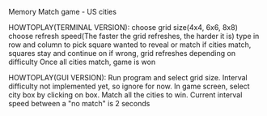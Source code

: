 Memory Match game - US cities 



HOWTOPLAY(TERMINAL VERSION): choose grid size(4x4, 6x6, 8x8) choose refresh speed(The faster the grid refreshes, the harder it is) type in row and column to pick square wanted to reveal or match if cities match, squares stay and continue on if wrong, grid refreshes depending on difficulty Once all cities match, game is won

HOWTOPLAY(GUI VERSION): Run program and select grid size. Interval difficulty not implemented yet, so ignore for now. In game screen, select city box by clicking on box. Match all the cities to win. Current interval speed between a "no match" is 2 seconds
